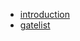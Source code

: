 <!-- [filename](file/?filename ':ignore') 使用相对路径-->

<!-- √ × -->

+ [introduction](index.md)
+ [gatelist](gate.md)

